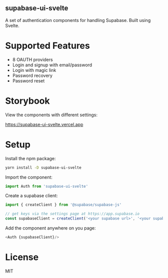 supabase-ui-svelte
------------------

A set of authentication components for handling Supabase. Built using Svelte.

# Supported Features

- 8 OAUTH providers
- Login and signup with email/password
- Login with magic link
- Password recovery
- Password reset

# Storybook

View the components with different settings:

https://supabase-ui-svelte.vercel.app

# Setup

Install the npm package:

```bash
yarn install -D supabase-ui-svelte
```

Import the component:

```js
import Auth from 'supabase-ui-svelte'
```

Create a supabase client:

```js
import { createClient } from '@supabase/supabase-js'

// get keys via the settings page at https://app.supabase.io
const supabaseClient = createClient('<your supabase url>', '<your supabase key>')
```

Add the component anywhere on you page:

```js
<Auth {supabaseClient}/>
```

# License

MIT
